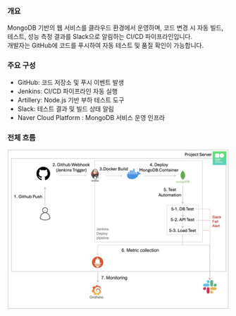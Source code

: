 ### 개요
MongoDB 기반의 웹 서비스를 클라우드 환경에서 운영하며, 코드 변경 시 자동 빌드, 테스트, 성능 측정  결과를 Slack으로 알림하는 CI/CD 파이프라인입니다. <br>
개발자는 GitHub에 코드를 푸시하여 자동 테스트 및 품질 확인이 가능합니다. <br>

### 주요 구성
* GitHub: 코드 저장소 및 푸시 이벤트 발생
* Jenkins: CI/CD 파이프라인 자동 실행
* Artillery: Node.js 기반 부하 테스트 도구
* Slack: 테스트 결과 및 빌드 상태 알림
* Naver Cloud Platform : MongoDB 서비스 운영 인프라

### 전체 흐름
<p align="center">
  <img src="./diagram.png" width="800"/>
</p>